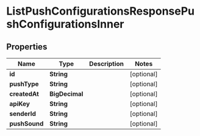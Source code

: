

# ListPushConfigurationsResponsePushConfigurationsInner


## Properties

| Name | Type | Description | Notes |
|------------ | ------------- | ------------- | -------------|
|**id** | **String** |  |  [optional] |
|**pushType** | **String** |  |  [optional] |
|**createdAt** | **BigDecimal** |  |  [optional] |
|**apiKey** | **String** |  |  [optional] |
|**senderId** | **String** |  |  [optional] |
|**pushSound** | **String** |  |  [optional] |



